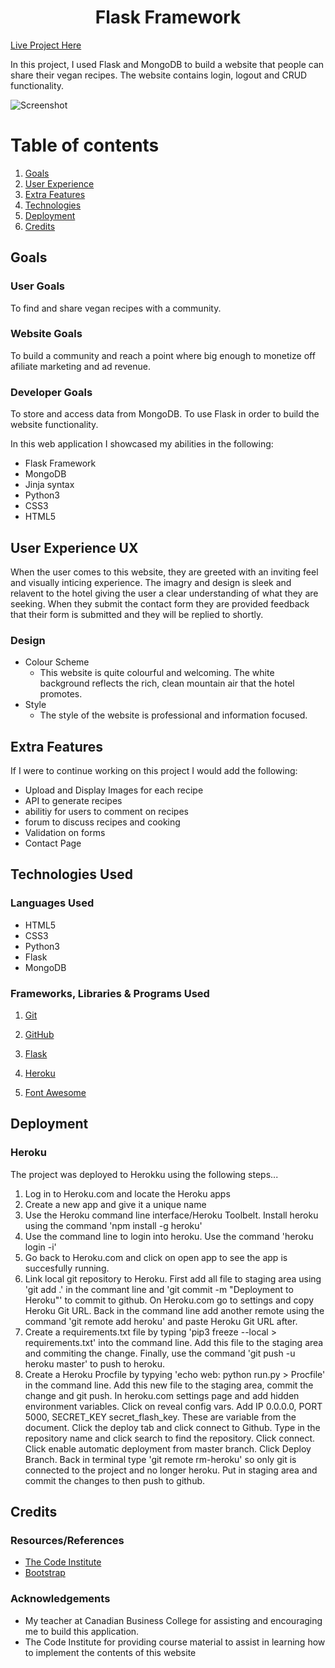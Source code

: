 # <div align="center">Flask Framework</div>

[Live Project Here](https://vegan-sharing-app.herokuapp.com/)

In this project, I used Flask and MongoDB to build a website that people can share their vegan recipes. The website contains login, logout and CRUD functionality. 

![Screenshot](static/assets/img/evermore.png)

# Table of contents

1. [Goals](#goals)
2. [User Experience](#UX)
3. [Extra Features](#extra) 
4. [Technologies](#technology)
5. [Deployment](#deployment)
6. [Credits](#credits)

## Goals <a name="goals"></a>

### User Goals

To find and share vegan recipes with a community.

### Website Goals

 To build a community and reach a point where big enough to monetize off afiliate marketing and ad revenue. 
 
### Developer Goals

To store and access data from MongoDB. To use Flask in order to build the website functionality.

In this web application I showcased my abilities in the following:

- Flask Framework
- MongoDB
- Jinja syntax
- Python3
- CSS3
- HTML5

## User Experience UX <a name="UX"></a>

When the user comes to this website, they are greeted with an inviting feel and visually inticing experience. The imagry and design is sleek and relavent to the hotel giving the user a clear understanding of what they are seeking. When they submit the contact form they are provided feedback that their form is submitted and they will be replied to shortly. 

### Design

- Colour Scheme
  - This website is quite colourful and welcoming. The white background reflects the rich, clean mountain air that the hotel promotes. 
- Style
  - The style of the website is professional and information focused. 

## Extra Features <a name="extra"></a>

If I were to continue working on this project I would add the following:

- Upload and Display Images for each recipe
- API to generate recipes
- abilitiy for users to comment on recipes
- forum to discuss recipes and cooking
- Validation on forms
- Contact Page

## Technologies Used <a name="technologies"></a>

### Languages Used

- HTML5
- CSS3
- Python3
- Flask
- MongoDB

### Frameworks, Libraries & Programs Used

1. [Git](https://git-scm.com/)

2. [GitHub](https://github.com/)

3. [Flask](https://flask.palletsprojects.com/en/2.0.x/)

4. [Heroku](heroku.com)

5. [Font Awesome](https://fontawesome.com/)


## Deployment <a name="deployment"></a>

### Heroku

The project was deployed to Herokku using the following steps...

1. Log in to Heroku.com and locate the Heroku apps
2. Create a new app and give it a unique name
3. Use the Heroku command line interface/Heroku Toolbelt. Install heroku using the command 'npm install -g heroku'
4. Use the command line to login into heroku. Use the command 'heroku login -i'
5. Go back to Heroku.com and click on open app to see the app is succesfully running.
6. Link local git repository to Heroku. First add all file to staging area using 'git add .' in the commant line and 'git commit -m "Deployment to Heroku"' to commit to github. On Heroku.com go to settings and copy Heroku Git URL. Back in the command line add another remote using the command 'git remote add heroku' and paste Heroku Git URL after. 
7. Create a requirements.txt file by typing 'pip3 freeze --local > requirements.txt' into the command line. Add this file to the staging area and commiting the change. Finally, use the command 'git push -u heroku master' to push to heroku. 
8. Create a Heroku Procfile by typying 'echo web: python run.py > Procfile' in the command line. Add this new file to the staging area, commit the change and git push. In heroku.com settings page and add hidden environment variables. Click on reveal config vars. Add IP 0.0.0.0, PORT 5000, SECRET_KEY secret_flash_key. These are variable from the document. Click the deploy tab and click connect to Github. Type in the repository name and click search to find the repository. Click connect. Click enable automatic deployment from master branch. Click Deploy Branch. Back in terminal type 'git remote rm-heroku' so only git is connected to the project and no longer heroku. Put in staging area and commit the changes to then push to github. 

## Credits <a name="credits"></a>

### Resources/References

- [The Code Institute](https://codeinstitute.net/)
- [Bootstrap](https://getbootstrap.com/)

### Acknowledgements

- My teacher at Canadian Business College for assisting and encouraging me to build this application. 
- The Code Institute for providing course material to assist in learning how to implement the contents of this website